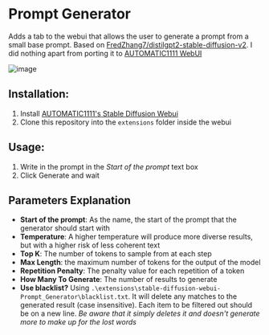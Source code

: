 # Prompt Generator

Adds a tab to the webui that allows the user to generate a prompt from a small base prompt. Based on [FredZhang7/distilgpt2-stable-diffusion-v2](https://huggingface.co/FredZhang7/distilgpt2-stable-diffusion-v2). I did nothing apart from porting it to [AUTOMATIC1111 WebUI](https://github.com/AUTOMATIC1111/stable-diffusion-webui)

![image](https://user-images.githubusercontent.com/8998556/209890919-203463fe-4b25-4ba0-9b29-57b1744dfd0f.png)


## Installation:

1. Install [AUTOMATIC1111's Stable Diffusion Webui](https://github.com/AUTOMATIC1111/stable-diffusion-webui)
2. Clone this repository into the `extensions` folder inside the webui

## Usage:

1. Write in the prompt in the *Start of the prompt* text box
2. Click Generate and wait

## Parameters Explanation 
- **Start of the prompt**: As the name, the start of the prompt that the generator should start with
- **Temperature**: A higher temperature will produce more diverse results, but with a higher risk of less coherent text
- **Top K**: The number of tokens to sample from at each step
- **Max Length**: the maximum number of tokens for the output of the model
- **Repetition Penalty**: The penalty value for each repetition of a token
- **How Many To Generate**: The number of results to generate
- **Use blacklist?** Using `.\extensions\stable-diffusion-webui-Prompt_Generator\blacklist.txt`. It will delete any matches to the generated result (case insensitive). Each item to be filtered out should be on a new line. *Be aware that it simply deletes it and doesn't generate more to make up for the lost words*
